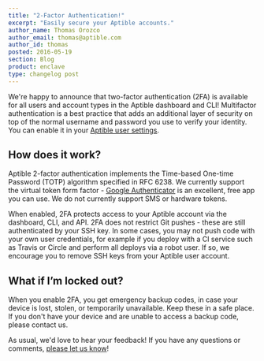 ```yaml
---
title: "2-Factor Authentication!"
excerpt: "Easily secure your Aptible accounts."
author_name: Thomas Orozco
author_email: thomas@aptible.com
author_id: thomas
posted: 2016-05-19
section: Blog
product: enclave
type: changelog post
---
```

We're happy to announce that two-factor authentication (2FA) is available for all users and account types in the Aptible dashboard and CLI! Multifactor authentication is a best practice that adds an additional layer of security on top of the normal username and password you use to verify your identity. You can enable it in your [Aptible user settings](https://dashboard.aptible.com/settings/protected/admin).

## How does it work?

Aptible 2-factor authentication implements the Time-based One-time Password (TOTP) algorithm specified in RFC 6238. We currently support the virtual token form factor - [Google Authenticator][0] is an excellent, free app you can use. We do not currently support SMS or hardware tokens.

When enabled, 2FA protects access to your Aptible account via the dashboard, CLI, and API. 2FA does not restrict Git pushes - these are still authenticated by your SSH key. In some cases, you may not push code with your own user credentials, for example if you deploy with a CI service such as Travis or Circle and perform all deploys via a robot user. If so, we encourage you to remove SSH keys from your Aptible user account.

## What if I’m locked out?

When you enable 2FA, you get emergency backup codes, in case your device is lost, stolen, or temporarily unavailable. Keep these in a safe place. If you don't have your device and are unable to access a backup code, please contact us.

As usual, we'd love to hear your feedback! If you have any questions or comments, [please let us know][1]!

  [0]: https://support.google.com/accounts/answer/1066447?hl=en
  [1]: http://contact.aptible.com/
